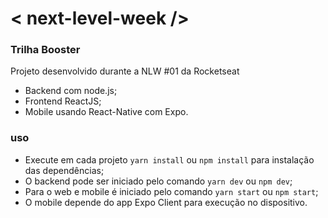 # < next-level-week />
### Trilha Booster  

Projeto desenvolvido durante a NLW #01 da Rocketseat

 - Backend com node.js;
 - Frontend ReactJS;
 - Mobile usando React-Native com Expo.

### uso
- Execute em cada projeto `yarn install` ou `npm install` para instalação das dependências;
- O backend pode ser iniciado pelo comando `yarn dev` ou `npm dev`;
- Para o web e mobile é iniciado pelo comando `yarn start` ou `npm start`;
- O mobile depende do app Expo Client para execução no dispositivo.
